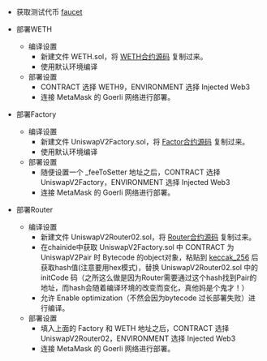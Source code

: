 - 获取测试代币 [faucet](https://www.freefaucet.tech/)

- 部署WETH
  - 编译设置
    - 新建文件 WETH.sol，将 [WETH合约源码](https://cn.etherscan.com/address/0xc02aaa39b223fe8d0a0e5c4f27ead9083c756cc2#code) 复制过来。
    - 使用默认环境编译
  - 部署设置
    - CONTRACT 选择 WETH9，ENVIRONMENT 选择 Injected Web3
    - 连接 MetaMask 的 Goerli 网络进行部署。

- 部署Factory
  - 编译设置
    - 新建文件 UniswapV2Factory.sol，将 [Factor合约源码](https://cn.etherscan.com/address/0x5C69bEe701ef814a2B6a3EDD4B1652CB9cc5aA6f#code) 复制过来。
    - 使用默认环境编译
  - 部署设置
    - 随便设置一个 _feeToSetter 地址之后，CONTRACT 选择UniswapV2Factory，ENVIRONMENT 选择 Injected Web3
    - 连接 MetaMask 的 Goerli 网络进行部署。

- 部署Router
  - 编译设置
    - 新建文件 UniswapV2Router02.sol，将 [Router合约源码](https://cn.etherscan.com/address/0x7a250d5630b4cf539739df2c5dacb4c659f2488d#code) 复制过来。
    - 在chainide中获取 UniswapV2Factory.sol 中 CONTRACT 为 UniswapV2Pair 时 Bytecode 的object对象，粘贴到 [keccak_256](http://emn178.github.io/online-tools/keccak_256.html) 后获取hash值(注意要用hex模式)，替换 UniswapV2Router02.sol 中的 initCode 码（之所这么做是因为Router需要通过这个hash找到Pair的地址，而hash会随着编译环境的改变而变化，真他妈是个鬼才！）
    - 允许 Enable optimization（不然会因为bytecode 过长部署失败）进行编译。
  - 部署设置
    - 填入上面的 Factory 和 WETH 地址之后，CONTRACT 选择 UniswapV2Router02，ENVIRONMENT 选择 Injected Web3
    - 连接 MetaMask 的 Goerli 网络进行部署。
